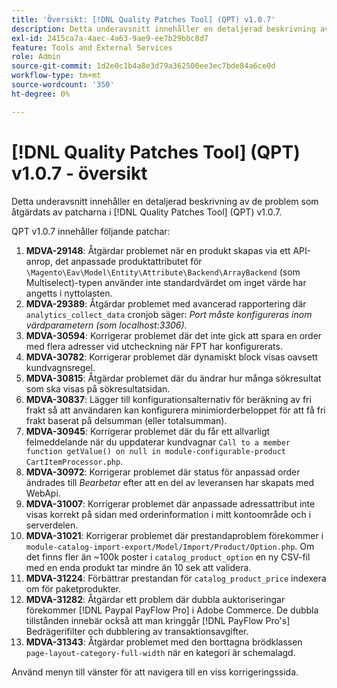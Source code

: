 ```yaml
---
title: 'Översikt: [!DNL Quality Patches Tool] (QPT) v1.0.7'
description: Detta underavsnitt innehåller en detaljerad beskrivning av de problem som åtgärdats av patcharna i [!DNL Quality Patches Tool] (QPT) v1.0.7.
exl-id: 2415ca7a-4aec-4a63-9ae9-ee7b29bbc8d7
feature: Tools and External Services
role: Admin
source-git-commit: 1d2e0c1b4a8e3d79a362500ee3ec7bde84a6ce0d
workflow-type: tm+mt
source-wordcount: '350'
ht-degree: 0%

---
```


# [!DNL Quality Patches Tool] (QPT) v1.0.7 - översikt

Detta underavsnitt innehåller en detaljerad beskrivning av de problem som åtgärdats av patcharna i [!DNL Quality Patches Tool] (QPT) v1.0.7.

QPT v1.0.7 innehåller följande patchar:

1. **MDVA-29148**: Åtgärdar problemet när en produkt skapas via ett API-anrop, det anpassade produktattributet för `\Magento\Eav\Model\Entity\Attribute\Backend\ArrayBackend` (som Multiselect)-typen använder inte standardvärdet om inget värde har angetts i nyttolasten.
1. **MDVA-29389**: Åtgärdar problemet med avancerad rapportering där `analytics_collect_data` cronjob säger: *Port måste konfigureras inom värdparametern (som localhost:3306)*.
1. **MDVA-30594**: Korrigerar problemet där det inte gick att spara en order med flera adresser vid utcheckning när FPT har konfigurerats.
1. **MDVA-30782**: Korrigerar problemet där dynamiskt block visas oavsett kundvagnsregel.
1. **MDVA-30815**: Åtgärdar problemet där du ändrar hur många sökresultat som ska visas på sökresultatsidan.
1. **MDVA-30837**: Lägger till konfigurationsalternativ för beräkning av fri frakt så att användaren kan konfigurera minimiorderbeloppet för att få fri frakt baserat på delsumman (eller totalsumman).
1. **MDVA-30945**: Korrigerar problemet där du får ett allvarligt felmeddelande när du uppdaterar kundvagnar `Call to a member function getValue() on null in module-configurable-product CartItemProcessor.php`.
1. **MDVA-30972**: Korrigerar problemet där status för anpassad order ändrades till *Bearbetar* efter att en del av leveransen har skapats med WebApi.
1. **MDVA-31007**: Korrigerar problemet där anpassade adressattribut inte visas korrekt på sidan med orderinformation i mitt kontoområde och i serverdelen.
1. **MDVA-31021**: Korrigerar problemet där prestandaproblem förekommer i `module-catalog-import-export/Model/Import/Product/Option.php`. Om det finns fler än ~100k poster i `catalog_product_option` en ny CSV-fil med en enda produkt tar mindre än 10 sek att validera.
1. **MDVA-31224**: Förbättrar prestandan för `catalog_product_price` indexera om för paketprodukter.
1. **MDVA-31282**: Åtgärdar ett problem där dubbla auktoriseringar förekommer [!DNL Paypal PayFlow Pro] i Adobe Commerce. De dubbla tillstånden innebär också att man kringgår [!DNL PayFlow Pro's] Bedrägerifilter och dubblering av transaktionsavgifter.
1. **MDVA-31343**: Åtgärdar problemet med den borttagna brödklassen `page-layout-category-full-width` när en kategori är schemalagd.

Använd menyn till vänster för att navigera till en viss korrigeringssida.
